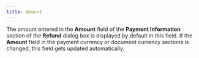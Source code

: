 ```yaml
---
title: Amount
---
```



The amount entered in the **Amount** field of the **Payment Information** section of the **Refund** dialog box is displayed by default in this field. If the **Amount** field in the payment currency or document currency sections is changed, this field gets updated automatically.

